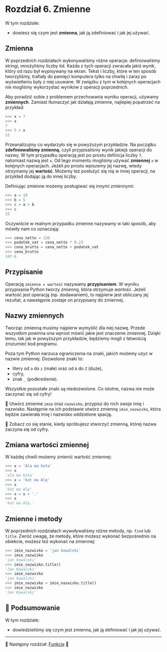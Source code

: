 # Rozdział 6. Zmienne

W tym rozdziale:

* dowiesz się czym jest **zmienna**, jak ją zdefiniować i jak jej używać.


## Zmienna

W poprzednich rozdziałach wykonywaliśmy różne operacje: definiowaliśmy
stringi, mnożyliśmy liczby itd.  Każda z tych operacji zwracała jakiś
wynik, który od razu był wypisywany na ekran.  Tekst i liczby, które
w ten sposób tworzyliśmy, trafiały do pamięci komputera tylko na chwilę
i zaraz po wyświetleniu były z niej usuwane.  W związku z tym w kolejnych
operacjach nie mogliśmy wykorzystać wyników z operacji poprzednich.

Aby poradzić sobie z problemem przechowania wyniku operacji, używamy
**zmiennych**.  Zamiast tłumaczyć jak działają zmienne, najlepiej popatrzeć
na przykład:

```python
>>> x = 7
>>> x
7
>>> 5 + x
12
```

Przeanalizujmy co wydarzyło się w powyższym przykładzie.  Na początku
**zdefiniowaliśmy zmienną**, czyli przypisaliśmy wynik jakiejś operacji
do nazwy.  W tym przypadku operacją jest po prostu definicja liczby `7`,
natomiast nazwą jest `x`.  Od tego momentu mogliśmy używać **zmiennej**
`x` w kolejnych operacjach.  Jeżeli po prostu wpiszemy jej nazwę, wtedy
otrzymamy jej **wartość**.  Możemy też posłużyć się nią w innej operacji,
na przykład dodając ją do innej liczby.

Definiując zmienne możemy posługiwać się innymi zmiennymi:

```python
>>> a = 10
>>> b = 5
>>> c = a + b
>>> c
15
```

Oczywiście w realnym przypadku zmienne nazywamy w taki sposób, aby
mówiły nam co oznaczają:

```python
>>> cena_netto = 120
>>> podatek_vat = cena_netto * 0.23
>>> cena_brutto = cena_netto + podatek_vat
>>> cena_brutto
147.6
```


## Przypisanie

Operację `zmienna = wartość` nazywamy **przypisaniem**.  W wyniku
przypisania Python tworzy *zmienną*, która otrzymuje *wartość*.  Jeżeli
wartość jest operacją (np. dodawaniem), to najpierw jest obliczany jej
rezultat, a nawstępnie zostaje on przypisany do zmiennej.


## Nazwy zmiennych

Tworząc zmienną musimy najpierw wymyślić dla niej nazwę.  Przede wszystkim
powinna ona wprost mówić jakie jest znaczenie zmiennej.  Dzięki temu, tak
jak w powyższym przykładzie, będziemy mogli z łatwością zrozumieć kod
programu.

Poza tym Python narzuca ograniczenia na znaki, jakich możemy użyć w nazwie
zmiennej.  Dozwolone znaki to:

* litery od `a` do `z` (małe) oraz od `A` do `Z` (duże),
* cyfry,
* znak `_` (podkreślenie).

Wszystkie pozostałe znaki są niedozwolone. Co istotne, nazwa nie może
zaczynać się od cyfry!

:snake: Utwórz zmienne `imie` oraz `nazwisko`, przypisz do nich swoje imię
i nazwisko.  Następnie na ich podstawie utwórz zmienną `imie_nazwisko`,
która będzie zawierała imię i nazwisko oddzielone spacją.

:snake: Zobacz co się stanie, kiedy spróbujesz stworzyć zmienną, której
nazwa zaczyna się od cyfry.


## Zmiana wartości zmiennej

W każdej chwili możemy zmienić wartość zmiennej:

```python
>>> x = 'Ala ma kota'
>>> x
'ala ma kota'
>>> x = 'kot ma Alę'
>>> x
'kot ma Alę'
>>> x = x + '.'
>>> x
'kot ma Alę.'
```

## Zmienne i metody

W poprzednich rozdziałach wywoływaliśmy różne metody, np. `find` lub
`title`.  Zwróć uwagę, że metody, które możesz wykonać bezpośrednio
na obiekcie, możesz też wykonać na zmiennej:

```python
>>> imie_nazwisko = 'jan kowalski'
>>> imie_nazwisko
'jan kowalski'
>>> imie_nazwisko.title()
'Jan Kowalski'
>>> imie_nazwisko
'jan kowalski'
>>> imie_nazwisko = imie_nazwisko.title()
>>> imie_nazwisko
'Jan Kowalski'
```


## :pushpin: Podsumowanie

W tym rozdziale:

* dowiedzieliśmy się czym jest zmienna, jak ją definiować i jak jej używać.

---

:checkered_flag: Następny rozdział: [Funkcje](./07_funkcje.md) :checkered_flag:
